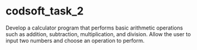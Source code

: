 # codsoft_task_2
Develop a calculator program that performs basic arithmetic operations such as addition, subtraction, multiplication, and division. Allow the user to input two numbers and choose an operation to perform.
